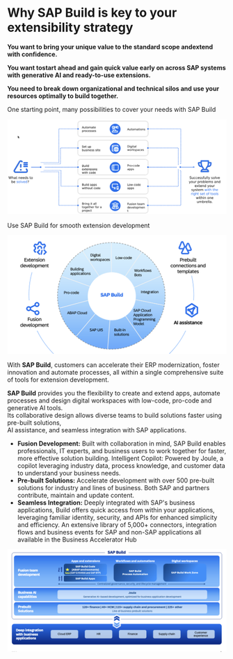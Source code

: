 # Why SAP Build is key to your extensibility strategy

**You want to bring your unique value to the standard scope andextend with confidence.**

**You want tostart ahead and gain quick value early on across SAP systems with generative AI and ready-to-use extensions.**

**You need to break down organizational and technical silos and use your resources optimally to build together.**

One starting point, many possibilities to cover your needs with SAP Build

![SAP Build](./pics/build01.png)

Use SAP Build for smooth extension development

![SAP Build](./pics/build02.png)

With **SAP Build**, customers can accelerate their ERP modernization, foster innovation and automate processes, all within a single comprehensive suite of tools for extension development.

**SAP Build** provides you the flexibility to create and extend apps, automate processes and design digital workspaces with low-code, pro-code and generative AI tools. Its collaborative design allows diverse teams to build solutions faster using pre-built solutions, AI assistance, and seamless integration with SAP applications.

- **Fusion Development:** Built with collaboration in mind, SAP Build enables professionals, IT experts, and business users to work together for faster, more effective solution building.
Intelligent Copilot: Powered by Joule, a copilot leveraging industry data, process knowledge, and customer data to understand your business needs.
- **Pre-built Solutions:** Accelerate development with over 500 pre-built solutions for industry and lines of business. Both SAP and partners contribute, maintain and update content.
- **Seamless Integration:** Deeply integrated with SAP's business applications, Build offers quick access from within your applications, leveraging familiar identity, security, and APIs for enhanced simplicity and efficiency. An extensive library of 5,000+ connectors, integration flows and business events for SAP and non-SAP applications all available in the Business Accelerator Hub

![SAP Build](./pics/build03.png)